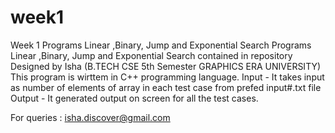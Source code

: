 # week1
Week 1 Programs Linear ,Binary, Jump and Exponential Search
Programs Linear ,Binary, Jump and Exponential Search contained in  repository Designed by Isha (B.TECH CSE 5th Semester GRAPHICS ERA UNIVERSITY) This program is wirttem in C++ programming language. Input - It takes input as number of elements of array in each test case from prefed input#.txt file Output - It generated output on screen for all the test cases. 

For queries : isha.discover@gmail.com


